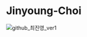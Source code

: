 # Jinyoung-Choi

![github_최진영_ver1](https://user-images.githubusercontent.com/29723695/135609773-df4afed1-214d-45a9-9e00-15900e23f678.png)
